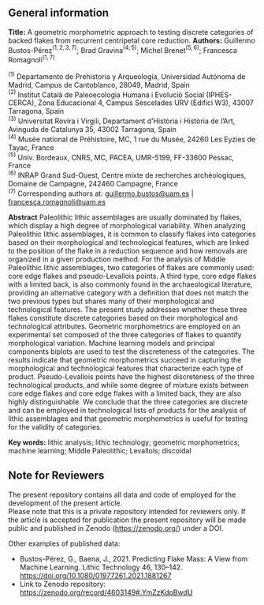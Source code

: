 ## General information

**Title:** A geometric morphometric approach to testing discrete
categories of backed flakes from recurrent centripetal core reduction.
**Authors:** Guillermo Bustos-Pérez$^{(1,2,3,7)}$; Brad
Gravina$^{(4,5)}$; Michel Brenet$^{(5, 6)}$; Francesca
Romagnoli$^{(1,7)}$

$^{(1)}$ Departamento de Prehistoria y Arqueología, Universidad Autónoma
de Madrid, Campus de Cantoblanco, 28049, Madrid, Spain  
$^{(2)}$ Institut Català de Paleoecologia Humana i Evolució Social
(IPHES-CERCA), Zona Educacional 4, Campus Sescelades URV (Edifici W3),
43007 Tarragona, Spain  
$^{(3)}$ Universitat Rovira i Virgili, Departament d’Història i Història
de l’Art, Avinguda de Catalunya 35, 43002 Tarragona, Spain  
$^{(4)}$ Musée national de Préhistoire, MC, 1 rue du Musée, 24260 Les
Eyzies de Tayac, France  
$^{(5)}$ Univ. Bordeaux, CNRS, MC, PACEA, UMR-5199, FF-33600 Pessac,
France  
$^{(6)}$ INRAP Grand Sud-Ouest, Centre mixte de recherches
archéologiques, Domaine de Campagne, 242460 Campagne, France  
$^{(7)}$ Corresponding authors at: <guillermo.bustos@uam.es> \|
<francesca.romagnoli@uam.es>

**Abstract** Paleolithic lithic assemblages are usually dominated by
flakes, which display a high degree of morphological variability. When
analyzing Paleolithic lithic assemblages, it is common to classify
flakes into categories based on their morphological and technological
features, which are linked to the position of the flake in a reduction
sequence and how removals are organized in a given production method.
For the analysis of Middle Paleolithic lithic assemblages, two
categories of flakes are commonly used: core edge flakes and
pseudo-Levallois points. A third type, core edge flakes with a limited
back, is also commonly found in the archaeological literature, providing
an alternative category with a definition that does not match the two
previous types but shares many of their morphological and technological
features. The present study addresses whether these three flakes
constitute discrete categories based on their morphological and
technological attributes. Geometric morphometrics are employed on an
experimental set composed of the three categories of flakes to quantify
morphological variation. Machine learning models and principal
components biplots are used to test the discreteness of the categories.
The results indicate that geometric morphometrics succeed in capturing
the morphological and technological features that characterize each type
of product. Pseudo-Levallois points have the highest discreteness of the
three technological products, and while some degree of mixture exists
between core edge flakes and core edge flakes with a limited back, they
are also highly distinguishable. We conclude that the three categories
are discrete and can be employed in technological lists of products for
the analysis of lithic assemblages and that geometric morphometrics is
useful for testing for the validity of categories.

**Key words:** lithic analysis; lithic technology; geometric
morphometrics; machine learning; Middle Paleolithic; Levallois;
discoidal

## Note for Reviewers

The present repository contains all data and code of employed for the
development of the present article.  
Please note that this is a private repository intended for reviewers
only. If the article is accepted for publication the present repository
will be made public and published in Zenodo (<https://zenodo.org/>)
under a DOI.

Other examples of published data:

- Bustos-Pérez, G., Baena, J., 2021. Predicting Flake Mass: A View from
  Machine Learning. Lithic Technology 46, 130–142.
  <https://doi.org/10.1080/01977261.2021.1881267>  
- Link to Zenodo repository:
  <https://zenodo.org/record/4603149#.YmZzKdpBwdU>
